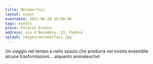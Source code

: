 ```yaml
---
title: Metamorfosi
layout: event
eventdate: 2021-06-20 19:00:00
tags: events
place: Palazzo Esedra
address: via 4 Novembre, 23, Padova
splash: images/metamorfosi.jpg
---
```


Un viaggio nel tempo e nello spazio che produrrà nel nostro ensemble alcune
trasformazioni... alquanto animalesche!